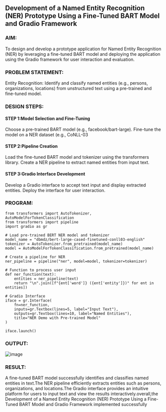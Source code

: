 ## Development of a Named Entity Recognition (NER) Prototype Using a Fine-Tuned BART Model and Gradio Framework

### AIM:
To design and develop a prototype application for Named Entity Recognition (NER) by leveraging a fine-tuned BART model and deploying the application using the Gradio framework for user interaction and evaluation.

### PROBLEM STATEMENT:
Entity Recognition: Identify and classify named entities (e.g., persons, organizations, locations) from unstructured text using a pre-trained and fine-tuned model.
### DESIGN STEPS:

#### STEP 1:Model Selection and Fine-Tuning
Choose a pre-trained BART model (e.g., facebook/bart-large). Fine-tune the model on a NER dataset (e.g., CoNLL-03

#### STEP 2:Pipeline Creation
Load the fine-tuned BART model and tokenizer using the transformers library. Create a NER pipeline to extract named entities from input text.

#### STEP 3:Gradio Interface Development
Develop a Gradio interface to accept text input and display extracted entities. Deploy the interface for user interaction.

### PROGRAM:
```
from transformers import AutoTokenizer, AutoModelForTokenClassification
from transformers import pipeline
import gradio as gr

# Load pre-trained BERT NER model and tokenizer
model_name = "dbmdz/bert-large-cased-finetuned-conll03-english"
tokenizer = AutoTokenizer.from_pretrained(model_name)
model = AutoModelForTokenClassification.from_pretrained(model_name)

# Create a pipeline for NER
ner_pipeline = pipeline("ner", model=model, tokenizer=tokenizer)

# Function to process user input
def ner_function(text):
    entities = ner_pipeline(text)
    return "\n".join([f"{ent['word']} ({ent['entity']})" for ent in entities])

# Gradio Interface
iface = gr.Interface(
    fn=ner_function,
    inputs=gr.Textbox(lines=5, label="Input Text"),
    outputs=gr.Textbox(lines=10, label="Named Entities"),
    title="NER Demo with Pre-trained Model"
)

iface.launch()
```
### OUTPUT:
![image](https://github.com/user-attachments/assets/8cb52432-4593-43ee-84e8-cd5abf868f09)

### RESULT:
A fine-tuned BART model successfully identifies and classifies named entities in text.The NER pipeline efficiently extracts entities such as persons, organizations, and locations.The Gradio interface provides an intuitive platform for users to input text and view the results interactively.overall,the Development of a Named Entity Recognition (NER) Prototype Using a Fine-Tuned BART Model and Gradio Framework implemented successfully
